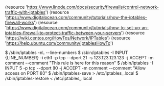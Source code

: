 (resource 'https://www.linode.com/docs/security/firewalls/control-network-traffic-with-iptables')
(resource 'https://www.digitalocean.com/community/tutorials/how-the-iptables-firewall-works')
(resource 'https://www.digitalocean.com/community/tutorials/how-to-set-up-an-iptables-firewall-to-protect-traffic-between-your-servers')
(resource 'https://wiki.centos.org/HowTos/Network/IPTables')
(resource 'https://help.ubuntu.com/community/IptablesHowTo')

$ /sbin/iptables -nL --line-numbers
$ /sbin/iptables -I INPUT {LINE_NUMBER} -i eth1 -p tcp --dport 21 -s 123.123.123.123 -j ACCEPT -m comment --comment "This rule is here for this reason"
$ /sbin/iptables -I INPUT 5 -p tcp --dport 80 -j ACCEPT -m comment --comment "Allow access on PORT 80"
$ /sbin/iptables-save > /etc/iptables_<hostname>.local
$ /sbin/iptables-restore < /etc/iptables_<hostname>.local
